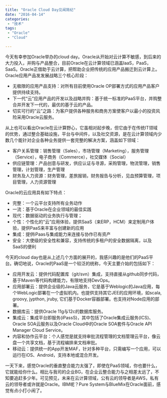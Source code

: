 ```yaml
---
title: "Oracle Cloud Day见闻简纪"
date: "2016-04-14"
categories:
 - "技术"
tags:
 - "Oracle"
 - "Cloud"

---
```


今天有幸参加Oracle举办的cloud day。Oracle从开始对云计算不敏感，到后来的大力投入，并购与产品整合，目前Oracle在云计算领域已涵盖IaaS，PaaS，SaaS。Oracle正借助于云计算，把帮助企业把传统的应用产品搬迁到云计算上。Oracle应用产品发发展战略三个核心阶段：

 * 无极限的应用产品支持：对所有目前使用Oracle OP部署方式的应用产品客户提供持续支持。
 * 下一代“云”应用产品的开发以及战略并购：基于统一标准的PaaS平台，并购整合并开发下一代的，最优的基于云的产品。
 * 切实可行的”云”之路：为客户提供各种服务和商务方案使客户以最小的投资风险采用Oracle云服务。

从上也可以看出Oracle在云计算野心，它虽相对起步晚，但它由于在传统IT领域的优势，通过整合基础设施，平台与中间件，以及社交资源，是在云计算领域内少数几个能针对企业各种业务提供一套完整的解决方案，涵盖如下领域：

  * 客户关系管理：销售管理（Sales），市场管理（Marketing），服务管理（Service），电子商务（Commerce），社交媒体（Social）
  * 供应链管理：产品创意与研发，供应认证与寻源，采购管理，物流管理，销售管理，计划管理，生产管理
  * 财务及人力资源：财务管理，差旅报销，财务报告与分析，见血预算管理，项目管理，人力资源管理

Oracle的云应用具有如下特点：

  * 完整：一个云平台支持所有业务动作
  * 一流：基于Oracle在企业领域的最佳实践
  * 现代：数据驱动的业务执行与管理；
  * 个性：个性化的“云”应用体验，提供SaaS（来ERP，HCM）来定制用户体验，提供PaaS来丰富与创建新的应用
  * 集成：提供iPaas与集成能力来连接与协作已有资产
  * 安全：大使级的安全性和兼容，支持传统的多租户的安全数据隔离，以及SaaS的便利

今天的cloud day也是从上述几个方面的展开的，我感兴趣的是他们的PaaS平台。确切地说，Oracle的PaaS是一个较泛的统称，今天主要介始的包括如下：

  * 应用开发云：提供代码配置库（git/svn）集成，支持直接从github同步代码，基于Maven等代码构建能力，有限地支持DevOps。
  * 应用部署云：提供企业级的Java云服务，它是基于Weblogic的Java应用，每个WebLogic部署在一个虚拟机内。也提供支持其它JEE的应用环境，如scala, groovy, jypthon, jruby, 它们基于Docker容器部署。也支持对Node应用的部署。
  * 数据库云：提供Oracle 11g与12c的数据库服务。
  * 集成云：集成平台即服务(iPassS)，其中包括了Oracle集成云服务(ICS)、Oracle SOA云服务以及Oracle Cloud中的Oracle SOA套件与Oracle API Manager Cloud Service。
  * 内容和协作云平台：个人感觉是就支持审批流程管理的文档管理云平台，像云盘一个共享文档，基于流程编排来文档审批。
  * 移动云：提供统一的App开发MAF，针对多种平台，只需编写一个应用，可以运行在iOS、Android，支持本地或混合开发。

一天下来，感觉Oracle的垂直整合能力太强了，即使在PaaS领域，你也要什么，它就能给你什么。相比与我司的企业BG，在企业云整合能力与之相差太远了，不知要追赶多少年。可见预见，未来在云计算领域，公有云的领导者是AWS，私有云的领导者或许就是Oracle。IBM呢？Pure System与BlueMix在Oracle面前，感觉有点小打小闹了。
